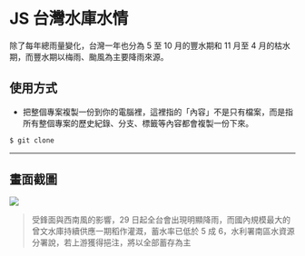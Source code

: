 # JS 台灣水庫水情

除了每年總雨量變化，台灣一年也分為 5 至 10 月的豐水期和 11 月至 4 月的枯水期，而豐水期以梅雨、颱風為主要降雨來源。

## 使用方式
- 把整個專案複製一份到你的電腦裡，這裡指的「內容」不是只有檔案，而是指所有整個專案的歷史紀錄、分支、標籤等內容都會複製一份下來。
```sh
$ git clone
```

----

## 畫面截圖
![](https://i.imgur.com/ui9tSzB.png)
>  受鋒面與西南風的影響，29 日起全台會出現明顯降雨，而國內規模最大的曾文水庫持續供應一期稻作灌溉，蓄水率已低於 5 成 6，水利署南區水資源分署說，若上游獲得挹注，將以全部蓄存為主
